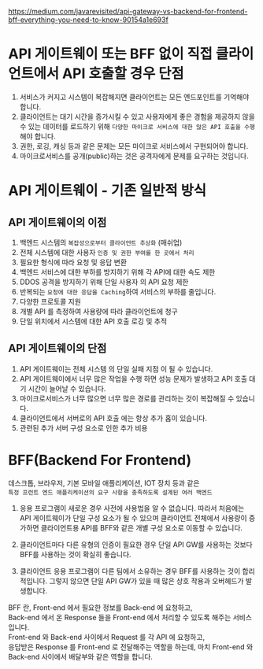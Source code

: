 https://medium.com/javarevisited/api-gateway-vs-backend-for-frontend-bff-everything-you-need-to-know-90154a1e693f

# API 게이트웨이 또는 BFF 없이 직접 클라이언트에서 API 호출할 경우 단점

1. 서비스가 커지고 시스템이 복잡해지면 클라이언트는 모든 엔드포인트를 기억해야 합니다.
2. 클라이언트는 대기 시간을 증가시킬 수 있고 사용자에게 좋은 경험을 제공하지 않을 수 있는 데이터를 로드하기 위해 `다양한 마이크로 서비스에 대한 많은 API 호출을 수행`해야 합니다.
3. 권한, 로깅, 캐싱 등과 같은 문제는 모든 마이크로 서비스에서 구현되어야 합니다.
4. 마이크로서비스를 공개(public)하는 것은 공격자에게 문제를 요구하는 것입니다.

# API 게이트웨이 - 기존 일반적 방식

## API 게이트웨이의 이점

1. 백엔드 시스템의 `복잡성으로부터 클라이언트 추상화` (매쉬업)
2. 전체 시스템에 대한 사용자 `인증 및 권한 부여를 한 곳에서 처리`
3. 필요한 형식에 따라 요청 및 응답 변환
4. 백엔드 서비스에 대한 부하를 방지하기 위해 각 API에 대한 속도 제한
5. DDOS 공격을 방지하기 위해 단일 사용자 의 API 요청 제한
6. 반복되는 `요청에 대한 응답을 Caching`하여 서비스의 부하를 줄입니다.
7. 다양한 프로토콜 지원
8. 개별 API 를 측정하여 사용량에 따라 클라이언트에 청구
9. 단일 위치에서 시스템에 대한 API 호출 로깅 및 추적

## API 게이트웨이의 단점

1. API 게이트웨이는 전체 시스템 의 단일 실패 지점 이 될 수 있습니다.
2. API 게이트웨이에서 너무 많은 작업을 수행 하면 성능 문제가 발생하고 API 호출 대기 시간이 늘어날 수 있습니다.
3. 마이크로서비스가 너무 많으면 너무 많은 경로를 관리하는 것이 복잡해질 수 있습니다.
4. 클라이언트에서 서버로의 API 호출 에는 항상 추가 홉이 있습니다.
5. 관련된 추가 서버 구성 요소로 인한 추가 비용

# BFF(Backend For Frontend)

데스크톱, 브라우저, 기본 모바일 애플리케이션, IOT 장치 등과 같은  
`특정 프런트 엔드 애플리케이션의 요구 사항을 충족하도록 설계된 여러 백엔드`

1. 응용 프로그램이 새로운 경우 사전에 사용법을 알 수 없습니다.
   따라서 처음에는 API 게이트웨이가 단일 구성 요소가 될 수 있으며
   클라이언트 전체에서 사용량이 증가하면 클라이언트용 API를 BFF와 같은 개별 구성 요소로 이동할 수 있습니다.

2. 클라이언트마다 다른 유형의 인증이 필요한 경우 단일 API GW를 사용하는 것보다 BFF를 사용하는 것이 확실히 좋습니다.

3. 클라이언트 응용 프로그램이 다른 팀에서 소유하는 경우 BFF를 사용하는 것이 합리적입니다.
   그렇지 않으면 단일 API GW가 있을 때 많은 상호 작용과 오버헤드가 발생합니다.

BFF 란, Front-end 에서 필요한 정보를 Back-end 에 요청하고,  
Back-end 에서 온 Response 들을 Front-end 에서 처리할 수 있도록 해주는 서비스 입니다.  
Front-end 와 Back-end 사이에서 Request 를 각 API 에 요청하고,  
응답받은 Response 를 Front-end 로 전달해주는 역할을 하는데, 마치 Front-end 와 Back-end 사이에서 배달부와 같은 역할을 합니다.

